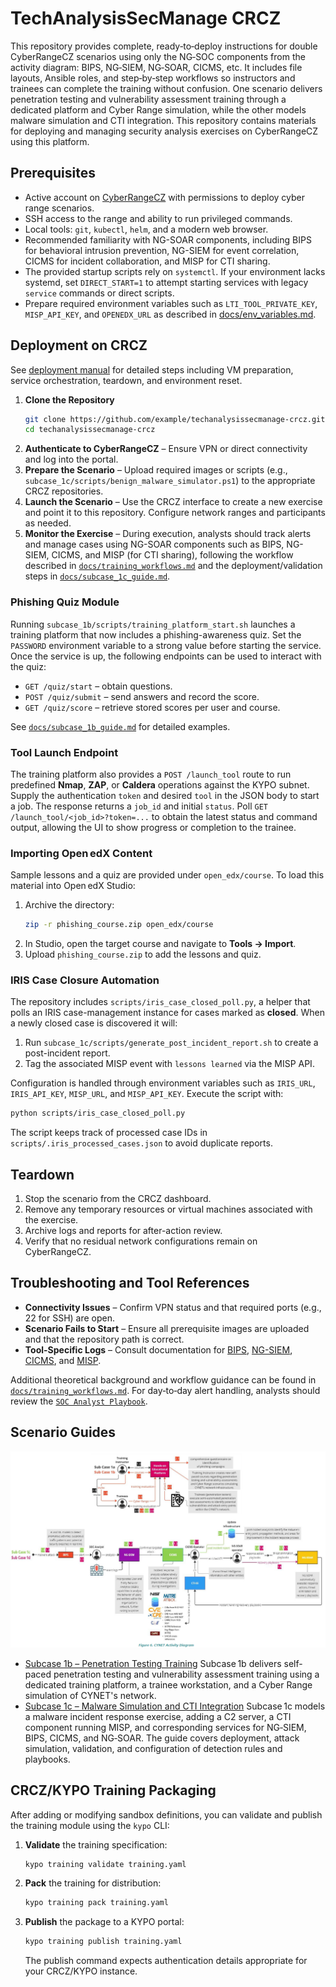# TechAnalysisSecManage CRCZ

This repository provides complete, ready‑to‑deploy instructions for double CyberRangeCZ scenarios using only the NG‑SOC components from the activity diagram: BIPS, NG‑SIEM, NG‑SOAR, CICMS, etc. It includes file layouts, Ansible roles, and step‑by‑step workflows so instructors and trainees can complete the training without confusion. One scenario delivers penetration testing and vulnerability assessment training through a dedicated platform and Cyber Range simulation, while the other models malware simulation and CTI integration. This repository contains materials for deploying and managing security analysis exercises on CyberRangeCZ using this platform.

## Prerequisites

- Active account on [CyberRangeCZ](https://www.cyberrange.cz/) with permissions to deploy cyber range scenarios.
- SSH access to the range and ability to run privileged commands.
- Local tools: `git`, `kubectl`, `helm`, and a modern web browser.
- Recommended familiarity with NG-SOAR components, including BIPS for behavioral intrusion prevention, NG-SIEM for event correlation, CICMS for incident collaboration, and MISP for CTI sharing.
- The provided startup scripts rely on `systemctl`. If your environment lacks systemd, set `DIRECT_START=1` to attempt starting services with legacy `service` commands or direct scripts.
- Prepare required environment variables such as `LTI_TOOL_PRIVATE_KEY`, `MISP_API_KEY`, and `OPENEDX_URL` as described in [docs/env_variables.md](docs/env_variables.md).

## Deployment on CRCZ

See [deployment manual](docs/deployment_manual.md) for detailed steps including VM preparation, service orchestration, teardown, and environment reset.


1. **Clone the Repository**
   ```bash
   git clone https://github.com/example/techanalysissecmanage-crcz.git
   cd techanalysissecmanage-crcz
   ```
2. **Authenticate to CyberRangeCZ** – Ensure VPN or direct connectivity and log into the portal.
3. **Prepare the Scenario** – Upload required images or scripts (e.g., `subcase_1c/scripts/benign_malware_simulator.ps1`) to the appropriate CRCZ repositories.
4. **Launch the Scenario** – Use the CRCZ interface to create a new exercise and point it to this repository. Configure network ranges and participants as needed.
5. **Monitor the Exercise** – During execution, analysts should track alerts and manage cases using NG-SOAR components such as BIPS, NG-SIEM, CICMS, and MISP (for CTI sharing), following the workflow described in [`docs/training_workflows.md`](docs/training_workflows.md) and the deployment/validation steps in [`docs/subcase_1c_guide.md`](docs/subcase_1c_guide.md).

### Phishing Quiz Module

Running `subcase_1b/scripts/training_platform_start.sh` launches a training platform that now includes a phishing-awareness quiz. Set the `PASSWORD` environment variable to a strong value before starting the service. Once the service is up, the following endpoints can be used to interact with the quiz:

- `GET /quiz/start` – obtain questions.
- `POST /quiz/submit` – send answers and record the score.
- `GET /quiz/score` – retrieve stored scores per user and course.

See [`docs/subcase_1b_guide.md`](docs/subcase_1b_guide.md) for detailed examples.

### Tool Launch Endpoint

The training platform also provides a `POST /launch_tool` route to run
predefined **Nmap**, **ZAP**, or **Caldera** operations against the KYPO
subnet. Supply the authentication `token` and desired `tool` in the JSON
body to start a job. The response returns a `job_id` and initial
`status`. Poll `GET /launch_tool/<job_id>?token=...` to obtain the latest
status and command output, allowing the UI to show progress or completion
to the trainee.

### Importing Open edX Content

Sample lessons and a quiz are provided under `open_edx/course`. To load this material into Open edX Studio:

1. Archive the directory:
   ```bash
   zip -r phishing_course.zip open_edx/course
   ```
2. In Studio, open the target course and navigate to **Tools → Import**.
3. Upload `phishing_course.zip` to add the lessons and quiz.

### IRIS Case Closure Automation

The repository includes `scripts/iris_case_closed_poll.py`, a helper that
polls an IRIS case-management instance for cases marked as **closed**. When a
newly closed case is discovered it will:

1. Run `subcase_1c/scripts/generate_post_incident_report.sh` to create a
   post-incident report.
2. Tag the associated MISP event with `lessons learned` via the MISP API.

Configuration is handled through environment variables such as `IRIS_URL`,
`IRIS_API_KEY`, `MISP_URL`, and `MISP_API_KEY`. Execute the script with:

```bash
python scripts/iris_case_closed_poll.py
```

The script keeps track of processed case IDs in `scripts/.iris_processed_cases.json`
to avoid duplicate reports.

## Teardown

1. Stop the scenario from the CRCZ dashboard.
2. Remove any temporary resources or virtual machines associated with the exercise.
3. Archive logs and reports for after-action review.
4. Verify that no residual network configurations remain on CyberRangeCZ.

## Troubleshooting and Tool References

- **Connectivity Issues** – Confirm VPN status and that required ports (e.g., 22 for SSH) are open.
- **Scenario Fails to Start** – Ensure all prerequisite images are uploaded and that the repository path is correct.
- **Tool-Specific Logs** – Consult documentation for [BIPS](https://ngsoar.example.com/bips), [NG-SIEM](https://ngsoar.example.com/ng-siem), [CICMS](https://ngsoar.example.com/cicms), and [MISP](https://ngsoar.example.com/misp).

Additional theoretical background and workflow guidance can be found in [`docs/training_workflows.md`](docs/training_workflows.md). For day‑to‑day alert handling, analysts should review the [`SOC Analyst Playbook`](docs/soc_analyst_playbook.md).

## Scenario Guides

![Pilot CYNET](PUC%20-%20CYNET.png)

- [Subcase 1b – Penetration Testing Training](docs/subcase_1b_guide.md)
Subcase 1b delivers self-paced penetration testing and vulnerability assessment training using a dedicated training platform, a trainee workstation, and a Cyber Range simulation of CYNET's network.
- [Subcase 1c – Malware Simulation and CTI Integration](docs/subcase_1c_guide.md)
Subcase 1c models a malware incident response exercise, adding a C2 server, a CTI component running MISP, and corresponding services for NG‑SIEM, BIPS, CICMS, and NG‑SOAR. The guide covers deployment, attack simulation, validation, and configuration of detection rules and playbooks.

## CRCZ/KYPO Training Packaging

After adding or modifying sandbox definitions, you can validate and publish the training module using the `kypo` CLI:

1. **Validate** the training specification:
   ```bash
   kypo training validate training.yaml
   ```
2. **Pack** the training for distribution:
   ```bash
   kypo training pack training.yaml
   ```
3. **Publish** the package to a KYPO portal:
   ```bash
   kypo training publish training.yaml
   ```
   The publish command expects authentication details appropriate for your CRCZ/KYPO instance.
